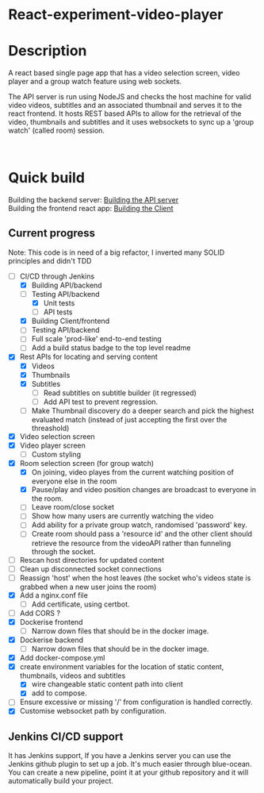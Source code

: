 # React-experiment-video-player

# Description 
A react based single page app that has a video selection screen, video player and a group watch feature using web sockets. 

The API server is run using NodeJS and checks the host machine for valid video videos, subtitles and an associated thumbnail and serves it to the react frontend. It hosts REST based APIs to allow for the retrieval of the video, thumbnails and subtitles and it uses websockets to sync up a 'group watch' (called room) session. 

</br>

# Quick build
Building the backend server: [Building the API server](./backend/README.md)
</br>
Building the frontend react app: [Building the Client](./frontend/README.md)

## Current progress 

Note: This code is in need of a big refactor, I inverted many SOLID principles and didn't TDD 

- [ ] CI/CD through Jenkins 
    - [x] Building API/backend
    - [ ] Testing API/backend
        - [x] Unit tests
        - [ ] API tests
    - [x] Building Client/frontend
    - [ ] Testing API/backend
    - [ ] Full scale 'prod-like' end-to-end testing
    - [ ] Add a build status badge to the top level readme
- [x] Rest APIs for locating and serving content
    - [x] Videos
    - [x] Thumbnails
    - [x] Subtitles
      - [ ] Read subtitles on subtitle builder (it regressed)
      - [ ] Add API test to prevent regression.
    - [ ] Make Thumbnail discovery do a deeper search and pick the highest evaluated match (instead of just accepting the first over the threashold)
- [x] Video selection screen 
- [x] Video player screen
    - [ ] Custom styling
- [x] Room selection screen (for group watch)
    - [x] On joining, video playes from the current watching position of everyone else in the room
    - [x] Pause/play and video position changes are broadcast to everyone in the room.
    - [ ] Leave room/close socket
    - [ ] Show how many users are currently watching the video
    - [ ] Add ability for a private group watch, randomised 'password' key. 
    - [ ] Create room should pass a 'resource id' and the other client should retrieve the resource from the videoAPI rather than funneling through the socket. 
- [ ] Rescan host directories for updated content 
- [ ] Clean up disconnected socket connections
- [ ] Reassign 'host' when the host leaves (the socket who's videos state is grabbed when a new user joins the room)
- [x] Add a nginx.conf file
  - [ ] Add certificate, using certbot.
- [ ] Add CORS ? 
- [x] Dockerise frontend
  - [ ] Narrow down files that should be in the docker image.
- [x] Dockerise backend
  - [ ] Narrow down files that should be in the docker image.
- [x] Add docker-compose.yml
- [x] create environment variables for the location of static content, thumbnails, videos and subtitles
  - [x] wire changeable static content path into client
  - [x] add to compose.
- [ ] Ensure excessive or missing '/' from configuration is handled correctly. 
- [x] Customise websocket path by configuration.

## Jenkins CI/CD support
It has Jenkins support, If you have a Jenkins server you can use the Jenkins github plugin to set up a job. It's much easier through blue-ocean. You can create a new pipeline, point it at your github repository and it will automatically build your project.